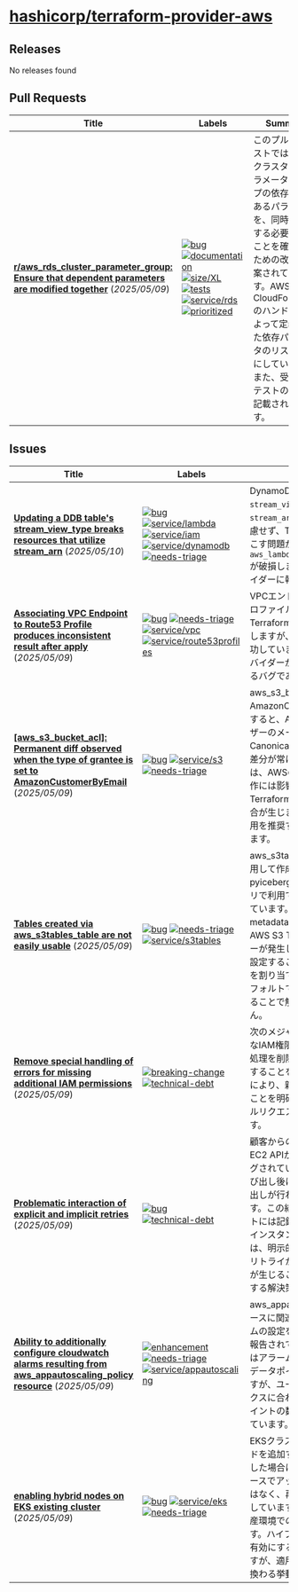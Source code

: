# [hashicorp/terraform-provider-aws](https://github.com/hashicorp/terraform-provider-aws)

## Releases

No releases found

## Pull Requests

| Title | Labels | Summary |
| --- | --- | --- |
| **[r/aws_rds_cluster_parameter_group: Ensure that dependent parameters are modified together](https://github.com/hashicorp/terraform-provider-aws/pull/42559)** (_2025/05/09_) | [![bug](https://img.shields.io/badge/-bug-ec585d)](https://github.com/hashicorp/terraform-provider-aws/labels/bug) [![documentation](https://img.shields.io/badge/-documentation-f4ecff)](https://github.com/hashicorp/terraform-provider-aws/labels/documentation) [![size/XL](https://img.shields.io/badge/-size/XL-1492a4)](https://github.com/hashicorp/terraform-provider-aws/labels/size/XL) [![tests](https://img.shields.io/badge/-tests-60dea9)](https://github.com/hashicorp/terraform-provider-aws/labels/tests) [![service/rds](https://img.shields.io/badge/-service/rds-7b42bc)](https://github.com/hashicorp/terraform-provider-aws/labels/service/rds) [![prioritized](https://img.shields.io/badge/-prioritized-d1ebff)](https://github.com/hashicorp/terraform-provider-aws/labels/prioritized) | このプルリクエストでは、RDSクラスターのパラメータグループの依存関係にあるパラメータを、同時に変更する必要があることを確保するための改善が提案されています。AWS CloudFormationのハンドラーによって定義された依存パラメータのリストを基にしています。また、受け入れテストの結果も記載されています。 |

## Issues

| Title | Labels | Summary |
| --- | --- | --- |
| **[Updating a DDB table's stream_view_type breaks resources that utilize stream_arn](https://github.com/hashicorp/terraform-provider-aws/issues/42560)** (_2025/05/10_) | [![bug](https://img.shields.io/badge/-bug-ec585d)](https://github.com/hashicorp/terraform-provider-aws/labels/bug) [![service/lambda](https://img.shields.io/badge/-service/lambda-7b42bc)](https://github.com/hashicorp/terraform-provider-aws/labels/service/lambda) [![service/iam](https://img.shields.io/badge/-service/iam-7b42bc)](https://github.com/hashicorp/terraform-provider-aws/labels/service/iam) [![service/dynamodb](https://img.shields.io/badge/-service/dynamodb-7b42bc)](https://github.com/hashicorp/terraform-provider-aws/labels/service/dynamodb) [![needs-triage](https://img.shields.io/badge/-needs--triage-dc477d)](https://github.com/hashicorp/terraform-provider-aws/labels/needs-triage) | DynamoDBテーブルの`stream_view_type`を更新すると、`stream_arn`が変更されることを考慮せず、Terraformが異常を引き起こす問題があります。この状態で`aws_lambda_event_source_mapping`が破損します。このバグはプロバイダーに報告するべきです。 |
| **[Associating VPC Endpoint to Route53 Profile produces inconsistent result after apply](https://github.com/hashicorp/terraform-provider-aws/issues/42558)** (_2025/05/09_) | [![bug](https://img.shields.io/badge/-bug-ec585d)](https://github.com/hashicorp/terraform-provider-aws/labels/bug) [![needs-triage](https://img.shields.io/badge/-needs--triage-dc477d)](https://github.com/hashicorp/terraform-provider-aws/labels/needs-triage) [![service/vpc](https://img.shields.io/badge/-service/vpc-7b42bc)](https://github.com/hashicorp/terraform-provider-aws/labels/service/vpc) [![service/route53profiles](https://img.shields.io/badge/-service/route53profiles-7b42bc)](https://github.com/hashicorp/terraform-provider-aws/labels/service/route53profiles) | VPCエンドポイントをRoute53プロファイルに関連付ける際、Terraformは適用時にエラーを報告しますが、AWSコンソールでは成功しています。この問題は、プロバイダーが不整合な結果を生成するバグであるとされています。 |
| **[[aws_s3_bucket_acl]: Permanent diff observed when the type of grantee is set to AmazonCustomerByEmail](https://github.com/hashicorp/terraform-provider-aws/issues/42557)** (_2025/05/09_) | [![bug](https://img.shields.io/badge/-bug-ec585d)](https://github.com/hashicorp/terraform-provider-aws/labels/bug) [![service/s3](https://img.shields.io/badge/-service/s3-7b42bc)](https://github.com/hashicorp/terraform-provider-aws/labels/service/s3) [![needs-triage](https://img.shields.io/badge/-needs--triage-dc477d)](https://github.com/hashicorp/terraform-provider-aws/labels/needs-triage) | aws_s3_bucket_aclで、AmazonCustomerByEmailを指定すると、ACLに含まれるのはユーザーのメールアドレスではなく、Canonical IDになるため、計画の差分が常に発生します。この問題は、AWSの仕様によるもので、動作には影響がありませんが、Terraformの構成ファイルとの不整合が生じます。CanonicalUserの使用を推奨する修正も検討されています。 |
| **[Tables created via aws_s3tables_table are not easily usable](https://github.com/hashicorp/terraform-provider-aws/issues/42556)** (_2025/05/09_) | [![bug](https://img.shields.io/badge/-bug-ec585d)](https://github.com/hashicorp/terraform-provider-aws/labels/bug) [![needs-triage](https://img.shields.io/badge/-needs--triage-dc477d)](https://github.com/hashicorp/terraform-provider-aws/labels/needs-triage) [![service/s3tables](https://img.shields.io/badge/-service/s3tables-7b42bc)](https://github.com/hashicorp/terraform-provider-aws/labels/service/s3tables) | aws_s3tables_tableリソースを使用して作成したテーブルが、pyicebergなどのIcebergライブラリで利用できない問題が報告されています。現在、テーブルにはmetadataLocationが設定されず、AWS S3 Tables REST統合でエラーが発生します。空のスキーマを設定することでmetadataLocationを割り当てることが可能です。デフォルトで空のスキーマを設定することで解決できるかもしれません。 |
| **[Remove special handling of errors for missing additional IAM permissions](https://github.com/hashicorp/terraform-provider-aws/issues/42555)** (_2025/05/09_) | [![breaking-change](https://img.shields.io/badge/-breaking--change-ec585d)](https://github.com/hashicorp/terraform-provider-aws/labels/breaking-change) [![technical-debt](https://img.shields.io/badge/-technical--debt-d1ebff)](https://github.com/hashicorp/terraform-provider-aws/labels/technical-debt) | 次のメジャーバージョンで、新たなIAM権限の欠如に対する特別な処理を削除し、権限要求を厳格化することを提案しています。これにより、新しい権限が必要になることを明確にします。関連するプルリクエストも挙げられています。 |
| **[Problematic interaction of explicit and implicit retries](https://github.com/hashicorp/terraform-provider-aws/issues/42554)** (_2025/05/09_) | [![bug](https://img.shields.io/badge/-bug-ec585d)](https://github.com/hashicorp/terraform-provider-aws/labels/bug) [![technical-debt](https://img.shields.io/badge/-technical--debt-d1ebff)](https://github.com/hashicorp/terraform-provider-aws/labels/technical-debt) | 顧客からの報告によれば、AWSのEC2 APIが高負荷時にスロットリングされているとき、成功したAPI呼び出し後に同じ引数で追加の呼び出しが行われ、エラーが発生します。この結果、Terraformのステートには記録されない孤立したEC2インスタンスが残ります。問題は、明示的なリトライと暗黙的なリトライが衝突し、二重呼び出しが生じることです。この問題に対する解決策が必要です。 |
| **[Ability to additionally configure cloudwatch alarms resulting from aws_appautoscaling_policy resource](https://github.com/hashicorp/terraform-provider-aws/issues/42553)** (_2025/05/09_) | [![enhancement](https://img.shields.io/badge/-enhancement-844fba)](https://github.com/hashicorp/terraform-provider-aws/labels/enhancement) [![needs-triage](https://img.shields.io/badge/-needs--triage-dc477d)](https://github.com/hashicorp/terraform-provider-aws/labels/needs-triage) [![service/appautoscaling](https://img.shields.io/badge/-service/appautoscaling-7b42bc)](https://github.com/hashicorp/terraform-provider-aws/labels/service/appautoscaling) | aws_appautoscaling_policyリソースに関連するCloudWatchアラームの設定を微調整できない問題が報告されています。デフォルトではアラームに60秒の期間と3回のデータポイントが設定されていますが、ユーザーはカスタムメトリクスに合わせて、期間やデータポイントの数を変更する機能を求めています。 |
| **[enabling hybrid nodes on EKS existing cluster](https://github.com/hashicorp/terraform-provider-aws/issues/42552)** (_2025/05/09_) | [![bug](https://img.shields.io/badge/-bug-ec585d)](https://github.com/hashicorp/terraform-provider-aws/labels/bug) [![service/eks](https://img.shields.io/badge/-service/eks-7b42bc)](https://github.com/hashicorp/terraform-provider-aws/labels/service/eks) [![needs-triage](https://img.shields.io/badge/-needs--triage-dc477d)](https://github.com/hashicorp/terraform-provider-aws/labels/needs-triage) | EKSクラスターにハイブリッドノードを追加する際、Terraformを使用した場合にクラスターがインプレースでアップグレードされるのではなく、再作成される問題が発生しています。これにより、既存の生産環境での更新が行えない状況です。ハイブリッドノードの設定を有効にするコードが示されていますが、適用後にクラスターが置き換わる挙動が観察されています。 |

